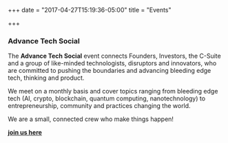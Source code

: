 +++
date = "2017-04-27T15:19:36-05:00"
title = "Events"

+++

<h3 class="grid_episode_title">Advance Tech Social</h3>

The **Advance Tech Social** event connects Founders, Investors, the C-Suite and a group of like-minded technologists, disruptors and innovators, who are committed to pushing the boundaries and advancing bleeding edge tech, thinking and product.

We meet on a monthly basis and cover topics ranging from bleeding edge tech (AI, crypto, blockchain, quantum computing, nanotechnology) to entrepreneurship, community and practices changing the world.

We are a small, connected crew who make things happen!

**[join us here](https://www.meetup.com/Advance-Tech-Social/)**
